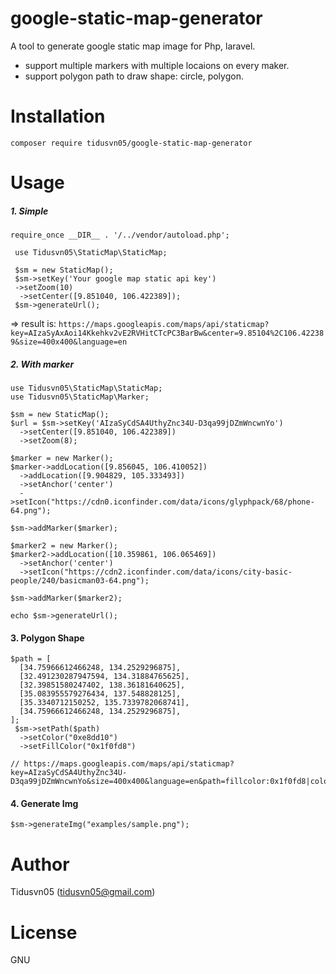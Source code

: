 
# google-static-map-generator
A tool to generate google static map image for Php, laravel.

- support multiple markers with multiple locaions on every maker.
- support polygon path to draw shape: circle, polygon.


# Installation
`composer require tidusvn05/google-static-map-generator`

# Usage

##### 1. Simple

    require_once __DIR__ . '/../vendor/autoload.php';
    
     use Tidusvn05\StaticMap\StaticMap;
    
     $sm = new StaticMap();
     $sm->setKey('Your google map static api key')
     ->setZoom(10)
      ->setCenter([9.851040, 106.422389]);
     $sm->generateUrl();

=> result is: 
`https://maps.googleapis.com/maps/api/staticmap?key=AIzaSyAxAoi14Kkehkv2vE2RVHitCTcPC3BarBw&center=9.85104%2C106.422389&size=400x400&language=en`

##### 2. With marker

	use Tidusvn05\StaticMap\StaticMap;
	use Tidusvn05\StaticMap\Marker;

	$sm = new StaticMap();
	$url = $sm->setKey('AIzaSyCdSA4UthyZnc34U-D3qa99jDZmWncwnYo')
	  ->setCenter([9.851040, 106.422389])
	  ->setZoom(8);

	$marker = new Marker();
	$marker->addLocation([9.856045, 106.410052])
	  ->addLocation([9.904829, 105.333493])
	  ->setAnchor('center')
	  ->setIcon("https://cdn0.iconfinder.com/data/icons/glyphpack/68/phone-64.png");

	$sm->addMarker($marker);

	$marker2 = new Marker();
	$marker2->addLocation([10.359861, 106.065469])
	  ->setAnchor('center')
	  ->setIcon("https://cdn2.iconfinder.com/data/icons/city-basic-people/240/basicman03-64.png");

	$sm->addMarker($marker2);

	echo $sm->generateUrl();


#### 3. Polygon Shape
	$path = [
	  [34.75966612466248, 134.2529296875],
	  [32.491230287947594, 134.31884765625],
	  [32.39851580247402, 138.36181640625],
	  [35.083955579276434, 137.548828125],
	  [35.3340712150252, 135.7339782068741],
	  [34.75966612466248, 134.2529296875],
	];
	 $sm->setPath($path)
	  ->setColor("0xe8dd10")
	  ->setFillColor("0x1f0fd8")

	// https://maps.googleapis.com/maps/api/staticmap?key=AIzaSyCdSA4UthyZnc34U-D3qa99jDZmWncwnYo&size=400x400&language=en&path=fillcolor:0x1f0fd8|color:0xe8dd10|enc:}~csEyglrXv`zL_{KlbQqstW_okOdx}Cezo@xmaJ~doBpg`H

#### 4. Generate Img

	$sm->generateImg("examples/sample.png");

# Author
Tidusvn05 (tidusvn05@gmail.com)


# License
GNU


